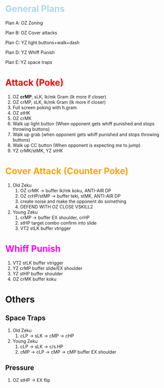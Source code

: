 # <span style="color:lightblue">General Plans</span>

Plan A: OZ Zoning

Plan B: OZ Cover attacks

Plan C: YZ light buttons+walk+dash

Plan D: YZ Whiff Punish

Plan E: YZ space traps

# <span style="color:red">Attack (Poke)</span>

1. OZ **crMP**, sLK, lk/mk Gram (lk more if closer)
2. OZ crMP, sLK, lk/mk Gram (lk more if closer)
3. Full screen poking with h.gram
4. OZ stHK
5. OZ crMK
6. Walk up light button (When opponent gets whiff punished and stops throwing buttons)
7. Walk up grab (when opponent gets whiff punished and stops throwing buttons)
8. Walk up CC button (When opponent is expecting me to jump)
9. YZ crMK/stMK, YZ stHK

# <span style="color:orange">Cover Attack (Counter Poke)</span>

1. Old Zeku
    1. OZ crMK -> buffer lk/mk koku, ANTI-AIR DP
    2. OZ crHP/stMP -> buffer teki, stMK, ANTI-AIR DP
    3. create noise and make the opponent do something
    4. DEFEND WITH OZ CLOSE VSKILL2
2. Young Zeku
    1. crMP -> buffer EX shoulder, crHP
    2. stHP target combo confirm into slide
    3. VT2 stLK buffer vtrigger

# <span style="color:Magenta">Whiff Punish</span>

1. VT2 stLK buffer vtrigger
2. YZ crMP buffer slide/EX shoulder
3. YZ stHP buffer shoulder
4. OZ crMK buffer koku

# Others

## Space Traps

1. Old Zeku
    1. cLP -> sLK -> cMP -> cHP
2. Young Zeku
    1. cLP -> sLK -> c/s.HP
    1. cMP -> cLP -> cMP -> cMP buffer EX shoulder

## Pressure

1. OZ stHP -> EX flip
